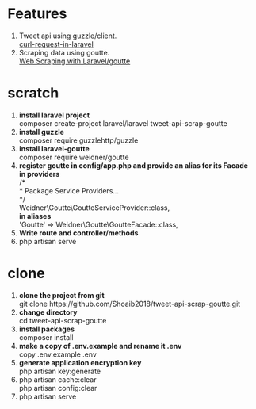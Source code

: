 <h1>Features</h1>
<ol type="1">
    <li>Tweet api using guzzle/client.<br>
    <a href="https://stackoverflow.com/questions/48279382/curl-request-in-laravel">curl-request-in-laravel</a></li>
    <li>Scraping data using goutte.<br>
    <a href="https://medium.com/@digitaldaswani/web-scraping-with-laravel-ab5f1c5f00a5">Web Scraping with Laravel/goutte</a></li>
</ol>

<h1>scratch</h1>
<ol type="1">
    <li><strong>install laravel project</strong><br> 
        composer create-project laravel/laravel tweet-api-scrap-goutte</li>
    <li><strong>install guzzle</strong><br>composer require guzzlehttp/guzzle</li>
    <li><strong>install laravel-goutte</strong><br>composer require weidner/goutte</li>
    <li><strong>register goutte in config/app.php and provide an alias for its Facade</strong><br>
        <b>in providers</b><br>
        /*<br>
         * Package Service Providers...<br>
         */<br>
        Weidner\Goutte\GoutteServiceProvider::class,<br>
        <b>in aliases</b><br>
        'Goutte' => Weidner\Goutte\GoutteFacade::class,<br>
    </li>
    <li><strong>Write route and controller/methods</strong></li>
    <li>php artisan serve</li>
</ol>

<h1>clone</h1>
<ol type="1">
    <li><strong>clone the project from git</strong><br> 
        git clone https://github.com/Shoaib2018/tweet-api-scrap-goutte.git</li>
    <li><strong>change directory</strong><br> cd tweet-api-scrap-goutte</li>
    <li><strong>install packages</strong><br> composer install</li>
    <li><strong>make a copy of .env.example and rename it .env</strong><br> copy .env.example .env</li>
    <li><strong>generate application encryption key</strong><br> php artisan key:generate</li>
    <li>php artisan cache:clear<br> php artisan config:clear</li>
    <li>php artisan serve</li>
</ol>
